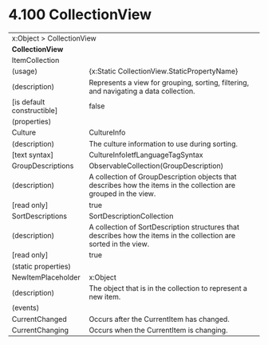 <html dir="LTR" xmlns:mshelp="http://msdn.microsoft.com/mshelp" xmlns:ddue="http://ddue.schemas.microsoft.com/authoring/2003/5" xmlns:xlink="http://www.w3.org/1999/xlink" xmlns:tool="http://www.microsoft.com/tooltip">

<body>
 <input type="hidden" id="userDataCache" class="userDataStyle">
 <input type="hidden" id="hiddenScrollOffset">
 <img id="dropDownImage" style="display:none; height:0; width:0;" src="../local/drpdown.gif">
 <img id="dropDownHoverImage" style="display:none; height:0; width:0;" src="../local/drpdown_orange.gif">
 <img id="collapseImage" style="display:none; height:0; width:0;" src="../local/collapse.gif">
 <img id="expandImage" style="display:none; height:0; width:0;" src="../local/exp.gif">
 <img id="collapseAllImage" style="display:none; height:0; width:0;" src="../local/collall.gif">
 <img id="expandAllImage" style="display:none; height:0; width:0;" src="../local/expall.gif">
 <img id="copyImage" style="display:none; height:0; width:0;" src="../local/copycode.gif">
 <img id="copyHoverImage" style="display:none; height:0; width:0;" src="../local/copycodeHighlight.gif">
 <div id="header"><h1 class="heading">4.100 CollectionView</h1></div>

 <div id="mainSection">
 <div id="mainBody">
 <div id="allHistory" class="saveHistory" onsave="saveAll()" onload="loadAll()"></div>
 <p xmlns:wsd="http://wsdev.schemas.microsoft.com/authoring/2008/2" xmlns:msxsl="urn:schemas-microsoft-com:xslt" xmlns:script="urn:script" xmlns:build="urn:build">
 </p>
 <div id="sectionSection0" class="section" name="collapseableSection">
 <content xmlns="http://ddue.schemas.microsoft.com/authoring/2003/5" xmlns:wsd="http://wsdev.schemas.microsoft.com/authoring/2008/2" xmlns:msxsl="urn:schemas-microsoft-com:xslt" xmlns:script="urn:script" xmlns:build="urn:build">
 </content>
 </div>
 <div id="sectionSection1" class="section" name="collapseableSection">
 <content xmlns="http://ddue.schemas.microsoft.com/authoring/2003/5" xmlns:wsd="http://wsdev.schemas.microsoft.com/authoring/2008/2" xmlns:msxsl="urn:schemas-microsoft-com:xslt" xmlns:script="urn:script" xmlns:build="urn:build">
 <table class="ProtocolAuthoredTable" xmlns="">
 <tr><td colspan="2">
<mshelp:link keywords="86913f34-aa06-4c94-9f09-83936a822fd8" tabindex="0">x:Object</mshelp:link> &gt; <mshelp:link keywords="19294f6c-358a-47f0-b603-86bc66be95be" tabindex="0">CollectionView</mshelp:link> </td>
 </tr>
 <tr><td colspan="2">
 <b>
CollectionView </b>
 </td>
 </tr>
 <tr><td colspan="2">
<mshelp:link keywords="b44ebc56-2f1e-43e0-90c6-013fb493ec8a" tabindex="0">ItemCollection</mshelp:link> </td>
 </tr>
 <tr><td><div class="indent0">(usage)</div></td>
 <td>{x:Static CollectionView.StaticPropertyName} </td>
 </tr>
 <tr><td><div class="indent0">(description)</div></td>
 <td>Represents a view for grouping, sorting, filtering, and navigating a data collection. </td>
 </tr>
 <tr><td><div class="indent0">[is default constructible]</div></td>
 <td>false </td>
 </tr>
 <tr><td><div class="indent0">(properties)</div></td>
 <td> </td>
 </tr>
 <tr><td><div class="indent2">Culture</div></td>
 <td><mshelp:link keywords="c1540ff0-51a5-48f3-8505-6bea6cd958d5" tabindex="0">CultureInfo</mshelp:link> </td>
 </tr>
 <tr><td><div class="indent4">(description)</div></td>
 <td>The culture information to use during sorting. </td>
 </tr>
 <tr><td><div class="indent4">[text syntax]</div></td>
 <td><mshelp:link keywords="3b9164e6-3071-454f-9d1f-c042fa1b7f61" tabindex="0">CultureInfoIetfLanguageTagSyntax</mshelp:link> </td>
 </tr>
 <tr><td><div class="indent2">GroupDescriptions</div></td>
 <td><mshelp:link keywords="ffcd5f2c-4c22-4190-8ae8-1088e52d1fda" tabindex="0">ObservableCollection</mshelp:link>(<mshelp:link keywords="d47e8876-bf89-47b9-bb6d-76a0dda3d52a" tabindex="0">GroupDescription</mshelp:link>) </td>
 </tr>
 <tr><td><div class="indent4">(description)</div></td>
 <td>A collection of GroupDescription objects that describes how the items in the collection are grouped in the view. </td>
 </tr>
 <tr><td><div class="indent4">[read only]</div></td>
 <td>true </td>
 </tr>
 <tr><td><div class="indent2">SortDescriptions</div></td>
 <td><mshelp:link keywords="1db88af3-2867-4af0-b64c-0fc05e6f2634" tabindex="0">SortDescriptionCollection</mshelp:link> </td>
 </tr>
 <tr><td><div class="indent4">(description)</div></td>
 <td>A collection of SortDescription structures that describes how the items in the collection are sorted in the view. </td>
 </tr>
 <tr><td><div class="indent4">[read only]</div></td>
 <td>true </td>
 </tr>
 <tr><td><div class="indent0">(static properties)</div></td>
 <td> </td>
 </tr>
 <tr><td><div class="indent2">NewItemPlaceholder</div></td>
 <td><mshelp:link keywords="86913f34-aa06-4c94-9f09-83936a822fd8" tabindex="0">x:Object</mshelp:link> </td>
 </tr>
 <tr><td><div class="indent4">(description)</div></td>
 <td>The object that is in the collection to represent a new item. </td>
 </tr>
 <tr><td><div class="indent0">(events)</div></td>
 <td> </td>
 </tr>
 <tr><td><div class="indent2">CurrentChanged</div></td>
 <td>Occurs after the CurrentItem has changed. </td>
 </tr>
 <tr><td><div class="indent2">CurrentChanging</div></td>
 <td>Occurs when the CurrentItem is changing. </td>
 </tr>
</table>
 </content>
 </div>
 <!--[if gte IE 5]>
 <tool:tip element="languageFilterToolTip" avoidmouse="false"/>
 <![endif]-->
 </div>
 <a name="feedback"></a><span></span>
 </div>
</body></html>

